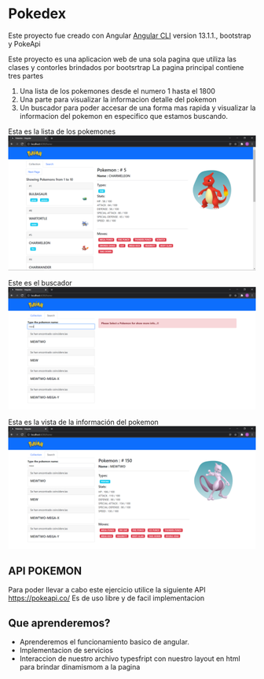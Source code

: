 # Pokedex

Este proyecto fue creado con Angular [Angular CLI](https://github.com/angular/angular-cli) version 13.1.1., bootstrap y PokeApi

Este proyecto es una aplicacion web de una sola pagina que utiliza las clases y contorles brindados por bootsrtrap
La pagina principal contiene tres partes
1) Una lista de los pokemones desde el numero 1 hasta el 1800
2) Una parte para visualizar la informacion detalle del pokemon
3) Un buscador para poder accesar de una forma mas rapida y visualizar la informacion del pokemon en especifico que estamos buscando. 

Esta es la lista de los pokemones
![alt text](https://github.com/VMErik/pokemon-angular/blob/master/src/img/pk-principal.PNG)

Este es el buscador
![alt text](https://github.com/VMErik/pokemon-angular/blob/master/src/img/pk-search.PNG)

Esta es la vista de la información del pokemon
![alt text](https://github.com/VMErik/pokemon-angular/blob/master/src/img/pk-detail.PNG)


## API POKEMON

Para poder llevar a cabo este ejercicio utilice la  siguiente API
https://pokeapi.co/
Es de uso libre y de facil implementacion 


## Que aprenderemos?
* Aprenderemos el funcionamiento basico de angular.
* Implementacion de servicios
* Interaccion de nuestro archivo typesfript con nuestro layout en html para brindar dinamismom a la pagina
